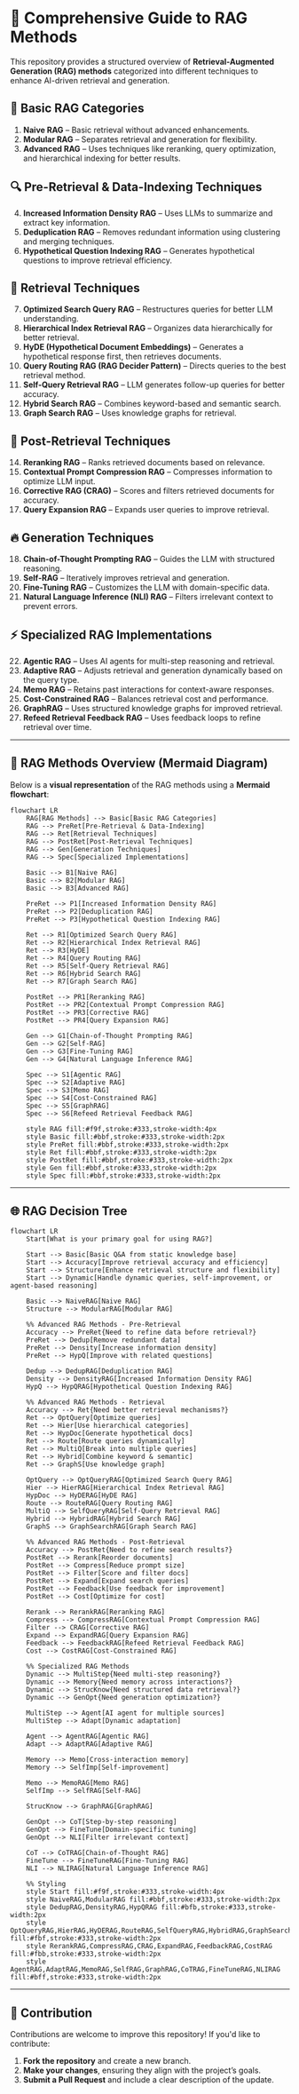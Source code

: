 # 🚀 Comprehensive Guide to RAG Methods

This repository provides a structured overview of **Retrieval-Augmented Generation (RAG) methods** categorized into different techniques to enhance AI-driven retrieval and generation.

## 📌 **Basic RAG Categories**
1. **Naive RAG** – Basic retrieval without advanced enhancements.
2. **Modular RAG** – Separates retrieval and generation for flexibility.
3. **Advanced RAG** – Uses techniques like reranking, query optimization, and hierarchical indexing for better results.

## 🔍 **Pre-Retrieval & Data-Indexing Techniques**
4. **Increased Information Density RAG** – Uses LLMs to summarize and extract key information.
5. **Deduplication RAG** – Removes redundant information using clustering and merging techniques.
6. **Hypothetical Question Indexing RAG** – Generates hypothetical questions to improve retrieval efficiency.

## 📂 **Retrieval Techniques**
7. **Optimized Search Query RAG** – Restructures queries for better LLM understanding.
8. **Hierarchical Index Retrieval RAG** – Organizes data hierarchically for better retrieval.
9. **HyDE (Hypothetical Document Embeddings)** – Generates a hypothetical response first, then retrieves documents.
10. **Query Routing RAG (RAG Decider Pattern)** – Directs queries to the best retrieval method.
11. **Self-Query Retrieval RAG** – LLM generates follow-up queries for better accuracy.
12. **Hybrid Search RAG** – Combines keyword-based and semantic search.
13. **Graph Search RAG** – Uses knowledge graphs for retrieval.

## 🎯 **Post-Retrieval Techniques**
14. **Reranking RAG** – Ranks retrieved documents based on relevance.
15. **Contextual Prompt Compression RAG** – Compresses information to optimize LLM input.
16. **Corrective RAG (CRAG)** – Scores and filters retrieved documents for accuracy.
17. **Query Expansion RAG** – Expands user queries to improve retrieval.

## 🔥 **Generation Techniques**
18. **Chain-of-Thought Prompting RAG** – Guides the LLM with structured reasoning.
19. **Self-RAG** – Iteratively improves retrieval and generation.
20. **Fine-Tuning RAG** – Customizes the LLM with domain-specific data.
21. **Natural Language Inference (NLI) RAG** – Filters irrelevant context to prevent errors.

## ⚡ **Specialized RAG Implementations**
22. **Agentic RAG** – Uses AI agents for multi-step reasoning and retrieval.
23. **Adaptive RAG** – Adjusts retrieval and generation dynamically based on the query type.
24. **Memo RAG** – Retains past interactions for context-aware responses.
25. **Cost-Constrained RAG** – Balances retrieval cost and performance.
26. **GraphRAG** – Uses structured knowledge graphs for improved retrieval.
27. **Refeed Retrieval Feedback RAG** – Uses feedback loops to refine retrieval over time.

---

## 📌 **RAG Methods Overview (Mermaid Diagram)**
Below is a **visual representation** of the RAG methods using a **Mermaid flowchart**:

```mermaid
flowchart LR
    RAG[RAG Methods] --> Basic[Basic RAG Categories]
    RAG --> PreRet[Pre-Retrieval & Data-Indexing]
    RAG --> Ret[Retrieval Techniques]
    RAG --> PostRet[Post-Retrieval Techniques]
    RAG --> Gen[Generation Techniques]
    RAG --> Spec[Specialized Implementations]

    Basic --> B1[Naive RAG]
    Basic --> B2[Modular RAG]
    Basic --> B3[Advanced RAG]

    PreRet --> P1[Increased Information Density RAG]
    PreRet --> P2[Deduplication RAG]
    PreRet --> P3[Hypothetical Question Indexing RAG]

    Ret --> R1[Optimized Search Query RAG]
    Ret --> R2[Hierarchical Index Retrieval RAG]
    Ret --> R3[HyDE]
    Ret --> R4[Query Routing RAG]
    Ret --> R5[Self-Query Retrieval RAG]
    Ret --> R6[Hybrid Search RAG]
    Ret --> R7[Graph Search RAG]

    PostRet --> PR1[Reranking RAG]
    PostRet --> PR2[Contextual Prompt Compression RAG]
    PostRet --> PR3[Corrective RAG]
    PostRet --> PR4[Query Expansion RAG]

    Gen --> G1[Chain-of-Thought Prompting RAG]
    Gen --> G2[Self-RAG]
    Gen --> G3[Fine-Tuning RAG]
    Gen --> G4[Natural Language Inference RAG]

    Spec --> S1[Agentic RAG]
    Spec --> S2[Adaptive RAG]
    Spec --> S3[Memo RAG]
    Spec --> S4[Cost-Constrained RAG]
    Spec --> S5[GraphRAG]
    Spec --> S6[Refeed Retrieval Feedback RAG]

    style RAG fill:#f9f,stroke:#333,stroke-width:4px
    style Basic fill:#bbf,stroke:#333,stroke-width:2px
    style PreRet fill:#bbf,stroke:#333,stroke-width:2px
    style Ret fill:#bbf,stroke:#333,stroke-width:2px
    style PostRet fill:#bbf,stroke:#333,stroke-width:2px
    style Gen fill:#bbf,stroke:#333,stroke-width:2px
    style Spec fill:#bbf,stroke:#333,stroke-width:2px
```

---

## 🌐 RAG Decision Tree

```mermaid
flowchart LR
    Start[What is your primary goal for using RAG?]
    
    Start --> Basic[Basic Q&A from static knowledge base]
    Start --> Accuracy[Improve retrieval accuracy and efficiency]
    Start --> Structure[Enhance retrieval structure and flexibility]
    Start --> Dynamic[Handle dynamic queries, self-improvement, or agent-based reasoning]
    
    Basic --> NaiveRAG[Naive RAG]
    Structure --> ModularRAG[Modular RAG]
    
    %% Advanced RAG Methods - Pre-Retrieval
    Accuracy --> PreRet{Need to refine data before retrieval?}
    PreRet --> Dedup[Remove redundant data]
    PreRet --> Density[Increase information density]
    PreRet --> HypQ[Improve with related questions]
    
    Dedup --> DedupRAG[Deduplication RAG]
    Density --> DensityRAG[Increased Information Density RAG]
    HypQ --> HypQRAG[Hypothetical Question Indexing RAG]
    
    %% Advanced RAG Methods - Retrieval
    Accuracy --> Ret{Need better retrieval mechanisms?}
    Ret --> OptQuery[Optimize queries]
    Ret --> Hier[Use hierarchical categories]
    Ret --> HypDoc[Generate hypothetical docs]
    Ret --> Route[Route queries dynamically]
    Ret --> MultiQ[Break into multiple queries]
    Ret --> Hybrid[Combine keyword & semantic]
    Ret --> GraphS[Use knowledge graph]
    
    OptQuery --> OptQueryRAG[Optimized Search Query RAG]
    Hier --> HierRAG[Hierarchical Index Retrieval RAG]
    HypDoc --> HyDERAG[HyDE RAG]
    Route --> RouteRAG[Query Routing RAG]
    MultiQ --> SelfQueryRAG[Self-Query Retrieval RAG]
    Hybrid --> HybridRAG[Hybrid Search RAG]
    GraphS --> GraphSearchRAG[Graph Search RAG]
    
    %% Advanced RAG Methods - Post-Retrieval
    Accuracy --> PostRet{Need to refine search results?}
    PostRet --> Rerank[Reorder documents]
    PostRet --> Compress[Reduce prompt size]
    PostRet --> Filter[Score and filter docs]
    PostRet --> Expand[Expand search queries]
    PostRet --> Feedback[Use feedback for improvement]
    PostRet --> Cost[Optimize for cost]
    
    Rerank --> RerankRAG[Reranking RAG]
    Compress --> CompressRAG[Contextual Prompt Compression RAG]
    Filter --> CRAG[Corrective RAG]
    Expand --> ExpandRAG[Query Expansion RAG]
    Feedback --> FeedbackRAG[Refeed Retrieval Feedback RAG]
    Cost --> CostRAG[Cost-Constrained RAG]
    
    %% Specialized RAG Methods
    Dynamic --> MultiStep{Need multi-step reasoning?}
    Dynamic --> Memory{Need memory across interactions?}
    Dynamic --> StrucKnow{Need structured data retrieval?}
    Dynamic --> GenOpt{Need generation optimization?}
    
    MultiStep --> Agent[AI agent for multiple sources]
    MultiStep --> Adapt[Dynamic adaptation]
    
    Agent --> AgentRAG[Agentic RAG]
    Adapt --> AdaptRAG[Adaptive RAG]
    
    Memory --> Memo[Cross-interaction memory]
    Memory --> SelfImp[Self-improvement]
    
    Memo --> MemoRAG[Memo RAG]
    SelfImp --> SelfRAG[Self-RAG]
    
    StrucKnow --> GraphRAG[GraphRAG]
    
    GenOpt --> CoT[Step-by-step reasoning]
    GenOpt --> FineTune[Domain-specific tuning]
    GenOpt --> NLI[Filter irrelevant context]
    
    CoT --> CoTRAG[Chain-of-Thought RAG]
    FineTune --> FineTuneRAG[Fine-Tuning RAG]
    NLI --> NLIRAG[Natural Language Inference RAG]
    
    %% Styling
    style Start fill:#f9f,stroke:#333,stroke-width:4px
    style NaiveRAG,ModularRAG fill:#bbf,stroke:#333,stroke-width:2px
    style DedupRAG,DensityRAG,HypQRAG fill:#bfb,stroke:#333,stroke-width:2px
    style OptQueryRAG,HierRAG,HyDERAG,RouteRAG,SelfQueryRAG,HybridRAG,GraphSearchRAG fill:#fbf,stroke:#333,stroke-width:2px
    style RerankRAG,CompressRAG,CRAG,ExpandRAG,FeedbackRAG,CostRAG fill:#fbb,stroke:#333,stroke-width:2px
    style AgentRAG,AdaptRAG,MemoRAG,SelfRAG,GraphRAG,CoTRAG,FineTuneRAG,NLIRAG fill:#bff,stroke:#333,stroke-width:2px
```
---

## 🤝 Contribution

Contributions are welcome to improve this repository! If you'd like to contribute:
1. **Fork the repository** and create a new branch.
2. **Make your changes**, ensuring they align with the project’s goals.
3. **Submit a Pull Request** and include a clear description of the update.

